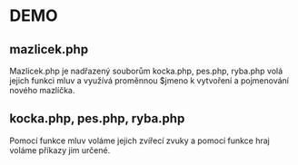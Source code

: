 # DEMO

## mazlicek.php

Mazlicek.php je nadřazený souborům kocka.php, pes.php, ryba.php volá jejich funkci mluv a využívá proměnnou $jmeno k vytvoření a pojmenování nového mazlíčka.

## kocka.php, pes.php, ryba.php

Pomocí funkce mluv voláme jejich zvířecí zvuky a pomocí funkce hraj voláme příkazy jim určené.
